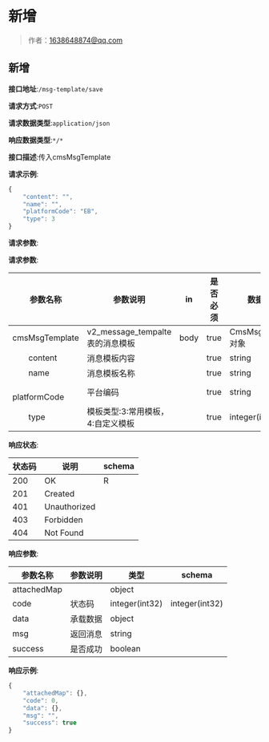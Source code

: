 # 新增

> 作者：1638648874@qq.com

## 新增


**接口地址**:`/msg-template/save`


**请求方式**:`POST`


**请求数据类型**:`application/json`


**响应数据类型**:`*/*`


**接口描述**:传入cmsMsgTemplate


**请求示例**:


```javascript
{
	"content": "",
	"name": "",
	"platformCode": "EB",
	"type": 3
}
```


**请求参数**:


**请求参数**:


| 参数名称 | 参数说明 | in    | 是否必须 | 数据类型 | schema |
| -------- | -------- | ----- | -------- | -------- | ------ |
|cmsMsgTemplate| v2_message_tempalte表的消息模板|body|true|CmsMsgTemplate对象|CmsMsgTemplate对象|
|&emsp;&emsp;content|消息模板内容||true|string||
|&emsp;&emsp;name|消息模板名称||true|string||
|&emsp;&emsp;platformCode|平台编码||true|string||
|&emsp;&emsp;type|模板类型:3:常用模板，4:自定义模板||true|integer(int32)||


**响应状态**:


| 状态码 | 说明 | schema |
| -------- | -------- | ----- | 
|200|OK|R|
|201|Created||
|401|Unauthorized||
|403|Forbidden||
|404|Not Found|||


**响应参数**:


| 参数名称 | 参数说明 | 类型 | schema |
| -------- | -------- | ----- |----- | 
|attachedMap||object||
|code|状态码|integer(int32)|integer(int32)|
|data|承载数据|object||
|msg|返回消息|string||
|success|是否成功|boolean|||


**响应示例**:
```javascript
{
	"attachedMap": {},
	"code": 0,
	"data": {},
	"msg": "",
	"success": true
}
```